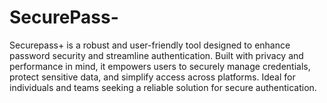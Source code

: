 # SecurePass-
Securepass+ is a robust and user-friendly tool designed to enhance password security and streamline authentication. Built with privacy and performance in mind, it empowers users to securely manage credentials, protect sensitive data, and simplify access across platforms. Ideal for individuals and teams seeking a reliable solution for secure authentication.

